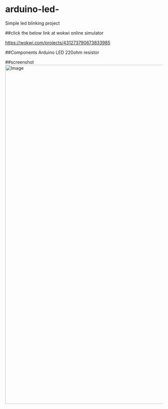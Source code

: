 # arduino-led-
Simple led blinking project

##click the below link at wokwi online simulator

 https://wokwi.com/projects/431273790673833985
 
  ##Components
  Arduino
  LED
  220ohm resistor

  ##screenshot
<img width="1920" height="1080" alt="Image" src="https://github.com/user-attachments/assets/159c11ab-3271-4f98-a230-8b1e025049c1" />
